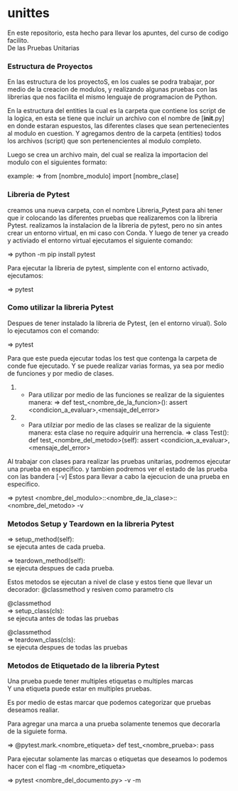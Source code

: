 # unittes
En este repositorio, esta hecho para llevar los apuntes, del curso de codigo facilito.  
De las Pruebas Unitarias

### Estructura de Proyectos
En las estructura de los proyectoS, en los cuales se podra trabajar, por medio de la
creacion de modulos, y realizando algunas pruebas con las librerias que nos facilita
el mismo lenguaje de programacion de Python.

En la estructura del entities la cual es la carpeta que contiene los script de la
logica, en esta se tiene que incluir un archivo con el nombre de [__init__.py] en
donde estaran espuestos, las diferentes clases que sean pertenecientes al modulo
en cuestion. Y agregamos dentro de la carpeta (entities) todos los archivos (script)
que son pertenencientes al modulo completo.

Luego se crea un archivo main, del cual se realiza la importacion del modulo con el 
siguientes formato:

example:
=> from [nombre_modulo] import [nombre_clase]

### Libreria de Pytest
creamos una nueva carpeta, con el nombre Libreria_Pytest para ahi tener que ir colocando
las diferentes pruebas que realizaremos con la libreria Pytest.
realizamos la instalacion de la libreria de pytest, pero no sin antes crear un entorno
virtual, en mi caso con Conda. Y luego de tener ya creado y activiado el entorno virtual
ejecutamos el siguiente comando:

=> python -m pip install pytest

Para ejecutar la libreria de pytest, simplente con el entorno activado, ejecutamos:

=> pytest

### Como utilizar la libreria Pytest
Despues de tener instalado la libreria de Pytest, (en el entorno virual).
Solo lo ejecutamos con el comando:

=> pytest

Para que este pueda ejecutar todas los test que contenga la carpeta
de conde fue ejecutado. Y se puede realizar varias formas, ya sea por
medio de funciones y por medio de clases.

1) - Para utilizar por medio de las funciones se realizar de la siguientes manera:
=>  def test_<nombre_de_la_funcion>():
        assert <condicion_a_evaluar>,<mensaje_del_error>

2) - Para utilziar por medio de las clases se realizar de la siguiente manera:
     esta clase no require adquirir una herrencia.
=>  class Test<Example>():
        def test_<nombre_del_metodo>(self):
            assert <condicion_a_evaluar>,<mensaje_del_error>

Al trabajar con clases para realizar las pruebas unitarias, podremos ejecutar una prueba en
especifico. y tambien podremos ver el estado de las prueba con las bandera [-v]
Estos para llevar a cabo la ejecucion de una prueba en especifico.

=>  pytest <nombre_del_modulo>::<nombre_de_la_clase>::<nombre_del_metodo> -v


### Metodos Setup y Teardown en la libreria Pytest

=> setup_method(self):   
        se ejecuta antes de cada prueba.

=> teardown_method(self):  
        se ejecuta despues de cada prueba.

Estos metodos se ejecutan a nivel de clase
y estos tiene que llevar un decorador: @classmethod
y resiven como parametro cls

   @classmethod  
=> setup_class(cls):  
        se ejecuta antes de todas las pruebas

   @classmethod  
=> teardown_class(cls):  
        se ejecuta despues de todas las pruebas

### Metodos de Etiquetado de la libreria Pytest  
Una prueba puede tener multiples etiquetas o multiples marcas  
Y una etiqueta puede estar en multiples pruebas.  

Es por medio de estas marcar que podemos categorizar que pruebas  
deseamos realiar.

Para agregar una marca a una prueba solamente tenemos que decorarla  
de la siguiete forma.

=>  @pytest.mark.<nombre_etiqueta>
    def test_<nombre_prueba>:
        pass

Para ejecutar solamente las marcas o etiquetas que deseamos
lo podemos hacer con el flag -m <nombre_etiqueta>

=> pytest <nombre_del_documento.py> -v -m <etiqueta>

